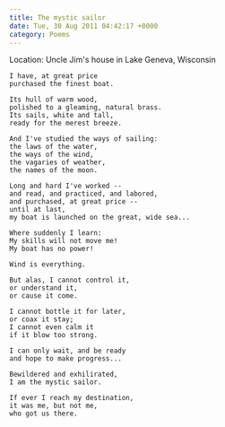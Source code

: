 ```yaml
---
title: The mystic sailor
date: Tue, 30 Aug 2011 04:42:17 +0000
category: Poems
---
```


Location: Uncle Jim's house in Lake Geneva, Wisconsin

    I have, at great price  
    purchased the finest boat.
   
    Its hull of warm wood, 
    polished to a gleaming, natural brass. 
    Its sails, white and tall, 
    ready for the merest breeze.
   
    And I've studied the ways of sailing: 
    the laws of the water, 
    the ways of the wind, 
    the vagaries of weather, 
    the names of the moon.
   
    Long and hard I've worked -- 
    and read, and practiced, and labored, 
    and purchased, at great price -- 
    until at last, 
    my boat is launched on the great, wide sea...
   
    Where suddenly I learn: 
    My skills will not move me! 
    My boat has no power!
   
    Wind is everything.
   
    But alas, I cannot control it, 
    or understand it, 
    or cause it come.
   
    I cannot bottle it for later,  
    or coax it stay;  
    I cannot even calm it 
    if it blow too strong.
   
    I can only wait, and be ready 
    and hope to make progress...
   
    Bewildered and exhilirated,  
    I am the mystic sailor.
   
    If ever I reach my destination,  
    it was me, but not me,
    who got us there.
